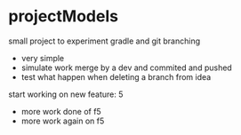 projectModels
=============

small project to experiment gradle and git branching
- very simple
- simulate work merge by a dev and commited and pushed
- test what happen when deleting a branch from idea

start working on new feature: 5
- more work done of f5
- more work again on f5
